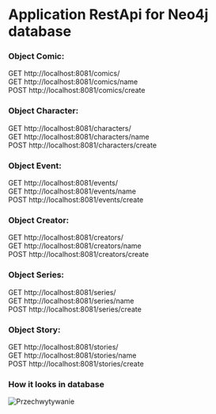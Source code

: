 # Application RestApi for Neo4j database

### Object Comic:  
GET http://localhost:8081/comics/  <br>
GET http://localhost:8081/comics/name <br>
POST http://localhost:8081/comics/create <br>
 
### Object Character:  
GET http://localhost:8081/characters/  <br>
GET http://localhost:8081/characters/name <br>
POST http://localhost:8081/characters/create <br>
 
### Object Event: 
GET http://localhost:8081/events/ <br>
GET http://localhost:8081/events/name <br>
POST http://localhost:8081/events/create <br>
 
### Object Creator: 
GET http://localhost:8081/creators/ <br>
GET http://localhost:8081/creators/name <br>
POST http://localhost:8081/creators/create <br>
 
### Object Series: 
GET http://localhost:8081/series/ <br>
GET http://localhost:8081/series/name <br>
POST http://localhost:8081/series/create <br>
 
### Object Story: 
GET http://localhost:8081/stories/ <br>
GET http://localhost:8081/stories/name <br>
POST http://localhost:8081/stories/create <br>

### How it looks in database
![Przechwytywanie](https://user-images.githubusercontent.com/37865264/108840091-2a6a6900-75d6-11eb-8776-3149c38aa8e9.PNG)

